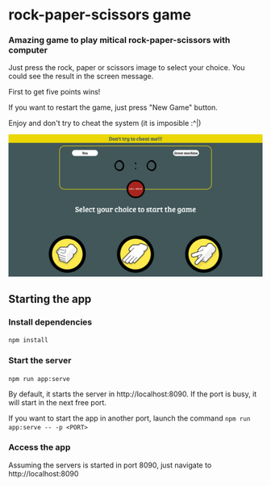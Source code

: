 # rock-paper-scissors game

### Amazing game to play mitical rock-paper-scissors with computer

Just press the rock, paper or scissors image to select your choice. You could see the result in the screen message.

First to get five points wins!

If you want to restart the game, just press "New Game" button.

Enjoy and don't try to cheat the system (it is imposible :^|)

<img src="app-image.png">

## Starting the app

### Install dependencies
```npm install```

### Start the server
```npm run app:serve```

By default, it starts the server in http://localhost:8090. If the port is busy, it will start in the next free port.

If you want to start the app in another port, launch the command
```npm run app:serve -- -p <PORT>```

### Access the app

Assuming the servers is started in port 8090, just navigate to http://localhost:8090


